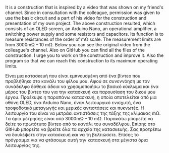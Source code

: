 



It is a construction that is inspired by a video that was shown on my friend's channel. Since in consultation with the colleague, permission was given to use the basic circuit and a part of his video for the construction and presentation of my own project. The above construction resulted, which consists of an OLED screen, an Arduino Nano, an operational amplifier, a switching power supply and some resistors and capacitors. Its function is to measure resistances of the order of mΩ scale. The measurement limits are from 3000mΩ – 10 mΩ. Below you can see the original video from the colleague's channel. Also on GitHub you can find all the files of the construction. I urge you to work on the construction and improve it. Also the program so that we can reach this construction to its maximum operating limits.


Είναι μια κατασκευή που είναι εμπνευσμένη από ένα βίντεο που προβλήθηκε στο κανάλι του φίλου μου. Αφού σε συνεννόηση με τον συνάδελφο δόθηκε άδεια να χρησιμοποιήσω το βασικό κύκλωμα και ένα μέρος του βίντεο του για την κατασκευή και παρουσίαση του δικού μου έργου. Προέκυψε η παραπάνω κατασκευή, η οποία αποτελείται από μια οθόνη OLED, ένα Arduino Nano, έναν λειτουργικό ενισχυτή, ένα τροφοδοτικό μεταγωγής και μερικές αντιστάσεις και πυκνωτές. Η λειτουργία του είναι να μετράει αντιστάσεις της τάξης της κλίμακας mΩ. Τα όρια μέτρησης είναι από 3000mΩ – 10 mΩ. Παρακάτω μπορείτε να δείτε το πρωτότυπο βίντεο από το κανάλι του συναδέλφου. Επίσης στο GitHub μπορείτε να βρείτε όλα τα αρχεία της κατασκευής. Σας προτρέπω να δουλέψετε στην κατασκευή και να τη βελτιώσετε. Επίσης το πρόγραμμα για να φτάσουμε αυτή την κατασκευή στα μέγιστα όρια λειτουργίας της.

